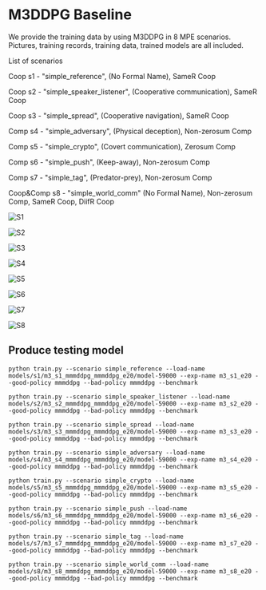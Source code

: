 
# M3DDPG Baseline 

We provide the training data by using M3DDPG in 8 MPE scenarios. Pictures, training records, training data, trained models are all included.

List of scenarios

Coop s1 - "simple_reference", (No Formal Name), SameR Coop

Coop s2 - "simple_speaker_listener", (Cooperative communication), SameR Coop

Coop s3 - "simple_spread", (Cooperative navigation), SameR Coop

Comp s4 - "simple_adversary", (Physical deception), Non-zerosum Comp

Comp s5 - "simple_crypto", (Covert communication), Zerosum Comp

Comp s6 - "simple_push", (Keep-away), Non-zerosum Comp

Comp s7 - "simple_tag", (Predator-prey), Non-zerosum Comp

Coop&Comp s8 - "simple_world_comm" (No Formal Name), Non-zerosum Comp, SameR Coop, DiifR Coop

![S1](/experiments/plots/s1.png)

![S2](/experiments/plots/s2.png)

![S3](/experiments/plots/s3.png)

![S4](/experiments/plots/s4.png)

![S5](/experiments/plots/s5.png)

![S6](/experiments/plots/s6.png)

![S7](/experiments/plots/s7.png)

![S8](/experiments/plots/s8.png)

## Produce testing model


`python train.py --scenario simple_reference --load-name models/s1/m3_s1_mmmddpg_mmmddpg_e20/model-59000 --exp-name m3_s1_e20 --good-policy mmmddpg --bad-policy mmmddpg --benchmark`

`python train.py --scenario simple_speaker_listener --load-name models/s2/m3_s2_mmmddpg_mmmddpg_e20/model-59000 --exp-name m3_s2_e20 --good-policy mmmddpg --bad-policy mmmddpg --benchmark`

`python train.py --scenario simple_spread --load-name models/s3/m3_s3_mmmddpg_mmmddpg_e20/model-59000 --exp-name m3_s3_e20 --good-policy mmmddpg --bad-policy mmmddpg --benchmark`

`python train.py --scenario simple_adversary --load-name models/s4/m3_s4_mmmddpg_mmmddpg_e20/model-59000 --exp-name m3_s4_e20 --good-policy mmmddpg --bad-policy mmmddpg --benchmark`

`python train.py --scenario simple_crypto --load-name models/s5/m3_s5_mmmddpg_mmmddpg_e20/model-59000 --exp-name m3_s5_e20 --good-policy mmmddpg --bad-policy mmmddpg --benchmark`

`python train.py --scenario simple_push --load-name models/s6/m3_s6_mmmddpg_mmmddpg_e20/model-59000 --exp-name m3_s6_e20 --good-policy mmmddpg --bad-policy mmmddpg --benchmark`

`python train.py --scenario simple_tag --load-name models/s7/m3_s7_mmmddpg_mmmddpg_e20/model-59000 --exp-name m3_s7_e20 --good-policy mmmddpg --bad-policy mmmddpg --benchmark`

`python train.py --scenario simple_world_comm --load-name models/s8/m3_s8_mmmddpg_mmmddpg_e20/model-59000 --exp-name m3_s8_e20 --good-policy mmmddpg --bad-policy mmmddpg --benchmark`
